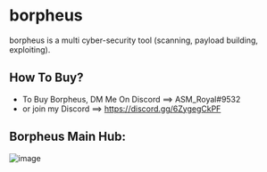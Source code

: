# borpheus
borpheus is a multi cyber-security tool (scanning, payload building, exploiting).

## How To Buy?
* To Buy Borpheus, DM Me On Discord ==> ASM_Royal#9532
*   or join my Discord ==> https://discord.gg/6ZygegCkPF

## Borpheus Main Hub:

![image](https://user-images.githubusercontent.com/89786570/178143743-48df3eb1-dabe-4a2b-9f73-d928821a0cbb.png)
